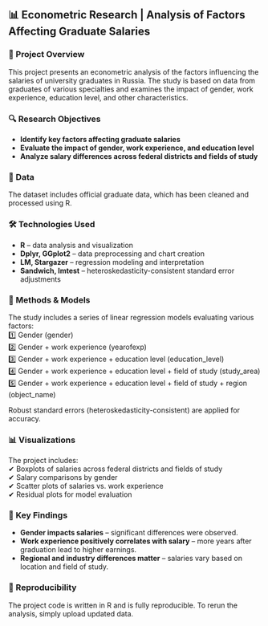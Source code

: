 ## 📊 Econometric Research | Analysis of Factors Affecting Graduate Salaries  

### 📌 Project Overview  
This project presents an econometric analysis of the factors influencing the salaries of university graduates in Russia. The study is based on data from graduates of various specialties and examines the impact of gender, work experience, education level, and other characteristics.  

### 🔍 Research Objectives  
- **Identify key factors affecting graduate salaries**  
- **Evaluate the impact of gender, work experience, and education level**  
- **Analyze salary differences across federal districts and fields of study**  

### 📑 Data  
The dataset includes official graduate data, which has been cleaned and processed using R.  

### 🛠 Technologies Used  
- **R** – data analysis and visualization  
- **Dplyr, GGplot2** – data preprocessing and chart creation  
- **LM, Stargazer** – regression modeling and interpretation  
- **Sandwich, lmtest** – heteroskedasticity-consistent standard error adjustments  

### 📄 Methods & Models  
The study includes a series of linear regression models evaluating various factors:  
1️⃣ Gender (gender)  
2️⃣ Gender + work experience (yearofexp)  
3️⃣ Gender + work experience + education level (education_level)  
4️⃣ Gender + work experience + education level + field of study (study_area)  
5️⃣ Gender + work experience + education level + field of study + region (object_name)  

Robust standard errors (heteroskedasticity-consistent) are applied for accuracy.  

### 📊 Visualizations  
The project includes:  
✔ Boxplots of salaries across federal districts and fields of study  
✔ Salary comparisons by gender  
✔ Scatter plots of salaries vs. work experience  
✔ Residual plots for model evaluation  

### 🔬 Key Findings  
- **Gender impacts salaries** – significant differences were observed.  
- **Work experience positively correlates with salary** – more years after graduation lead to higher earnings.  
- **Regional and industry differences matter** – salaries vary based on location and field of study.  

### 🔄 Reproducibility  
The project code is written in R and is fully reproducible. To rerun the analysis, simply upload updated data.  
